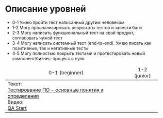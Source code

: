 # Описание уровней
<ul>
<li>0-1 Умею пройти тест написанный другим человеком</li>
<li>1-2 Могу проанализировать результаты тестов и завести баги</li>
<li>2-3 Могу написать функциональный тест на свой продукт, согласовать чужой тест</li>
<li>3-4 Могу написать системный тест (end-to-end). Умею писать как позитивные, так и негативные тесты</li>
<li>4-5 Могу полностью покрыть тестами и протестировать новый компонент/бизнес-процесс с нуля</li>

</ul>
<table>
    <thead >
        <td align="center">0-1 (beginner)</td>
        <td align="center">1-2 (junior)</td>
    </thead>
    <tr>
        <td>
        Текст: <br>
        <a href="http://www.protesting.ru/testing/">Тестирование ПО - основные понятия и определения</a>
        <br>
        Видео: <br>
        <a href="https://www.youtube.com/watch?v=7EyX8n2Mb1A&list=PLvItDmb0sZw8npbYThWpZs5_cZU9ycos4">QA Start</a>
        </td>
        <td></td>
    </tr>
</table>